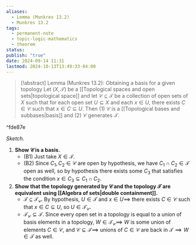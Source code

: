 ```yaml
---
aliases:
  - Lemma (Munkres 13.2)
  - Munkres 13.2
tags:
  - permanent-note
  - topic-logic-mathematics
  - theorem
status: 
publish: "true"
date: 2024-09-14 11:31
lastmod: 2024-10-13T13:49:33-04:00
---
```

>[!abstract] Lemma (Munkres 13.2): Obtaining a basis for a given topology
>Let $(X, \mathcal T)$ be a [[Topological spaces and open sets|topological space]] and let $\mathcal C \subseteq \mathcal T$ be a collection of open sets of $X$ such that for each open set $U \subseteq X$ and each $x \in U$, there exists $C \in \mathcal C$ such that $x \in C \subseteq U$. Then (1) $\mathcal C$ is a [[Topological bases and subbases|basis]] and (2) $\mathcal C$ generates $\mathcal T$.

^fde87e

*Sketch.* 

1. **Show $\mathcal C$ is a basis.**
	- (B1) Just take $X \in \mathcal T$. 
	- (B2) Since $C_1, C_2 \in \mathcal C$ are open by hypothesis, we have $C_1 \cap C_2 \in \mathcal T$ open as well, so by hypothesis there exists some $C_3$ that satisfies the condition $x \in C_3 \subseteq C_1 \cap C_2$.
2. **Show that the topology generated by $\mathcal C$ and the topology $\mathcal T$ are equivalent using [[Algebra of sets|double containment]].** 
	- $\mathcal T \subseteq \mathcal T_{\mathcal C}$.  By hypothesis, $U \in \mathcal T$ and $x \in U \implies$ there exists $C \in \mathcal C$ such that $x \in C \subseteq U$, so $U \in \mathcal T _{\mathcal C}$.
	- $\mathcal T_{\mathcal C} \subseteq \mathcal T$.  Since every open set in a topology is equal to a union of basis elements in a topology, $W \in \mathcal T_{\mathcal C} \implies$ $W$ is some union of elements $C \in \mathcal C$, and $\mathcal C \subseteq \mathcal T \implies$  unions of $C \in \mathcal C$ are back in $\mathcal T \implies W \in \mathcal T$ as well. 